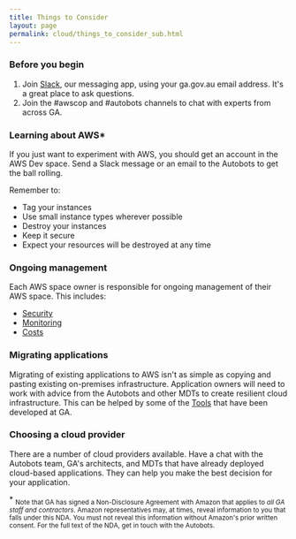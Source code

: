 ```yaml
---
title: Things to Consider
layout: page
permalink: cloud/things_to_consider_sub.html
---
```


### Before you begin

1. Join [Slack](https://join.slack.com/geoscience-australia/signup), our messaging app, using your ga.gov.au email address. It's a great place to ask questions.
2. Join the #awscop and #autobots channels to chat with experts from across GA.

### Learning about AWS\*

If you just want to experiment with AWS, you should get an account in the AWS Dev space. Send a Slack message or an email to the Autobots to get the ball rolling.

Remember to:

 * Tag your instances
 * Use small instance types wherever possible
 * Destroy your instances
 * Keep it secure
 * Expect your resources will be destroyed at any time

### Ongoing management

Each AWS space owner is responsible for ongoing management of their AWS space. This includes:

 * [Security](https://sec.gadevs.ga)
 * [Monitoring](https://monitor.gadevs.ga)
 * [Costs](setting_up_cost_monitoring.html)

### Migrating applications

Migrating of existing applications to AWS isn't as simple as copying and pasting existing on-premises infrastructure. Application owners will need to work with advice from the Autobots and other MDTs to create resilient cloud infrastructure. This can be helped by some of the [Tools](tools_index.html) that have been developed at GA.

### Choosing a cloud provider

There are a number of cloud providers available. Have a chat with the Autobots team, GA's architects, and MDTs that have already deployed cloud-based applications. They can help you make the best decision for your application.

\* <sub>Note that GA has signed a Non-Disclosure Agreement with Amazon that applies to *all GA staff and contractors*. Amazon representatives may, at times, reveal information to you that falls under this NDA. You must not reveal this information without Amazon's prior written consent. For the full text of the NDA, get in touch with the Autobots.</sub>
